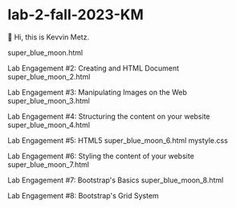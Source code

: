 # lab-2-fall-2023-KM
👋 Hi, this is Kevvin Metz.

super_blue_moon.html

Lab Engagement #2: Creating and HTML Document
super_blue_moon_2.html

Lab Engagement #3: Manipulating Images on the Web
super_blue_moon_3.html

Lab Engagement #4: Structuring the content on your website
super_blue_moon_4.html

Lab Engagement #5: HTML5
super_blue_moon_6.html mystyle.css

Lab Engagement #6: Styling the content of your website
super_blue_moon_7.html

Lab Engagement #7: Bootstrap's Basics
super_blue_moon_8.html

Lab Engagement #8: Bootstrap's Grid System
